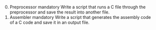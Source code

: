 0. Preprocessor
mandatory
Write a script that runs a C file through the preprocessor and save the result into another file.
2. Assembler
mandatory
Write a script that generates the assembly code of a C code and save it in an output file.
